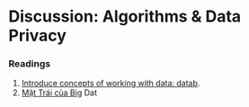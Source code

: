# Discussion: Algorithms & Data Privacy

### Readings

1. [Introduce concepts of working with data: datab](https://databasic.io/en/).
2. [Mặt Trái của Big](https://www.facebook.com/danghuynhmaianh/posts/1756949061010365/) Dat



